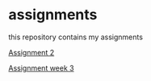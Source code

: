 # assignments
this repository contains my assignments

[Assignment 2](https://github.com/StefanMartens/assignments/blob/master/Assignment_week_2%20(4).ipynb)

[Assignment week 3](https://github.com/StefanMartens/assignments/blob/master/Assignment_week_4.ipynb)
